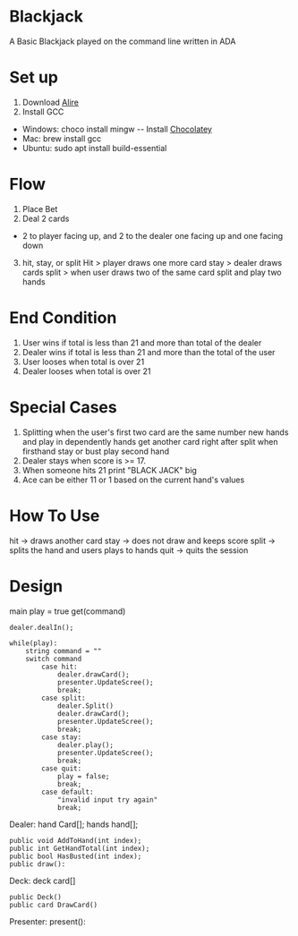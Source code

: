 # Blackjack
A Basic Blackjack played on the command line written in ADA

# Set up
1. Download [Alire](https://ada-lang.io/)
2. Install GCC
- Windows: choco install mingw
-- Install [Chocolatey](https://docs.chocolatey.org/en-us/choco/setup)
- Mac:     brew install gcc
- Ubuntu:  sudo apt install build-essential

# Flow
1. Place Bet
2. Deal 2 cards 
- 2 to player facing up, and 2 to the dealer one facing up and one facing down
3. hit, stay, or split
    Hit    > player draws one more card
    stay   > dealer draws cards
    split  > when user draws two of the same card split and play two hands 

# End Condition
1. User wins if total is less than 21 and more than total of the dealer
2. Dealer wins if total is less than 21 and more than the total of the user
3. User looses when total is over 21
4. Dealer looses when total is over 21

# Special Cases
1. Splitting
    when the user's first two card are the same number 
    new hands and play in dependently
    hands get another card right after split
    when firsthand stay or bust play second hand
2. Dealer stays when score is >= 17.
3. When someone hits 21 print "BLACK JACK" big
4. Ace can be either 11 or 1 based on the current hand's values

# How To Use
hit   -> draws another card
stay  -> does not draw and keeps score
split -> splits the hand and users plays to hands
quit  -> quits the session

# Design 
main
    play = true
    get(command)

    dealer.dealIn();

    while(play):
        string command = ""
        switch command
            case hit:
                dealer.drawCard();
                presenter.UpdateScree();
                break;
            case split:
                dealer.Split()
                dealer.drawCard();
                presenter.UpdateScree();
                break;
            case stay:
                dealer.play();
                presenter.UpdateScree();
                break;
            case quit:
                play = false;
                break;
            case default:
                "invalid input try again"
                break;

Dealer:
    hand Card[];
    hands hand[];
    
    public void AddToHand(int index);
    public int GetHandTotal(int index);
    public bool HasBusted(int index);
    public draw():

Deck:
    deck card[]


    public Deck()
    public card DrawCard()

Presenter:
    present():

```mermaide

```
